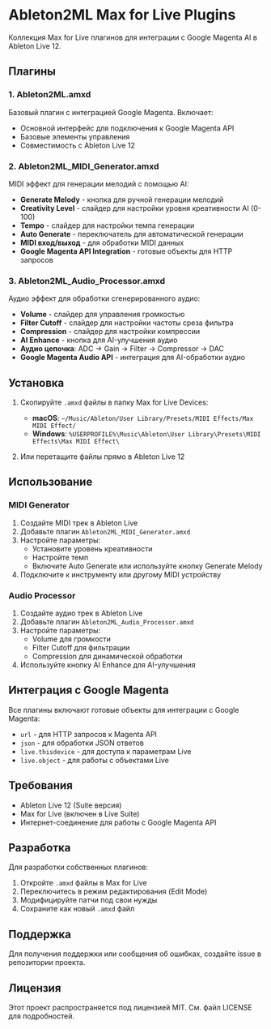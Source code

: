 # Ableton2ML Max for Live Plugins

Коллекция Max for Live плагинов для интеграции с Google Magenta AI в Ableton Live 12.

## Плагины

### 1. Ableton2ML.amxd
Базовый плагин с интеграцией Google Magenta. Включает:
- Основной интерфейс для подключения к Google Magenta API
- Базовые элементы управления
- Совместимость с Ableton Live 12

### 2. Ableton2ML_MIDI_Generator.amxd
MIDI эффект для генерации мелодий с помощью AI:
- **Generate Melody** - кнопка для ручной генерации мелодий
- **Creativity Level** - слайдер для настройки уровня креативности AI (0-100)
- **Tempo** - слайдер для настройки темпа генерации
- **Auto Generate** - переключатель для автоматической генерации
- **MIDI вход/выход** - для обработки MIDI данных
- **Google Magenta API Integration** - готовые объекты для HTTP запросов

### 3. Ableton2ML_Audio_Processor.amxd
Аудио эффект для обработки сгенерированного аудио:
- **Volume** - слайдер для управления громкостью
- **Filter Cutoff** - слайдер для настройки частоты среза фильтра
- **Compression** - слайдер для настройки компрессии
- **AI Enhance** - кнопка для AI-улучшения аудио
- **Аудио цепочка**: ADC → Gain → Filter → Compressor → DAC
- **Google Magenta Audio API** - интеграция для AI-обработки аудио

## Установка

1. Скопируйте `.amxd` файлы в папку Max for Live Devices:
   - **macOS**: `~/Music/Ableton/User Library/Presets/MIDI Effects/Max MIDI Effect/`
   - **Windows**: `%USERPROFILE%\Music\Ableton\User Library\Presets\MIDI Effects\Max MIDI Effect\`

2. Или перетащите файлы прямо в Ableton Live 12

## Использование

### MIDI Generator
1. Создайте MIDI трек в Ableton Live
2. Добавьте плагин `Ableton2ML_MIDI_Generator.amxd`
3. Настройте параметры:
   - Установите уровень креативности
   - Настройте темп
   - Включите Auto Generate или используйте кнопку Generate Melody
4. Подключите к инструменту или другому MIDI устройству

### Audio Processor
1. Создайте аудио трек в Ableton Live
2. Добавьте плагин `Ableton2ML_Audio_Processor.amxd`
3. Настройте параметры:
   - Volume для громкости
   - Filter Cutoff для фильтрации
   - Compression для динамической обработки
4. Используйте кнопку AI Enhance для AI-улучшения

## Интеграция с Google Magenta

Все плагины включают готовые объекты для интеграции с Google Magenta:
- `url` - для HTTP запросов к Magenta API
- `json` - для обработки JSON ответов
- `live.thisdevice` - для доступа к параметрам Live
- `live.object` - для работы с объектами Live

## Требования

- Ableton Live 12 (Suite версия)
- Max for Live (включен в Live Suite)
- Интернет-соединение для работы с Google Magenta API

## Разработка

Для разработки собственных плагинов:
1. Откройте `.amxd` файлы в Max for Live
2. Переключитесь в режим редактирования (Edit Mode)
3. Модифицируйте патчи под свои нужды
4. Сохраните как новый `.amxd` файл

## Поддержка

Для получения поддержки или сообщения об ошибках, создайте issue в репозитории проекта.

## Лицензия

Этот проект распространяется под лицензией MIT. См. файл LICENSE для подробностей.
